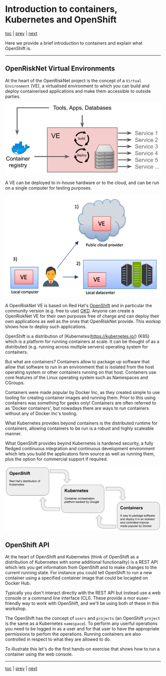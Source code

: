 # Introduction to containers, Kubernetes and OpenShift

[toc](../README.md) | [prev](../setup/README.md) | [next](../exercise-a/README.md)

Here we provide a brief introduction to containers and explain what OpenShift is. 

---

## OpenRiskNet Virtual Environments

At the heart of the OpenRiskNet project is the concept of a `Virtual Environment` (VE), a virtualised environment
to which you can build and deploy containerised applications and make them accessible to outside parties.

![ORN VE 1](ve-1.png)

A VE can be deployed to in-house hardware or to the cloud, and can be run on a single computer for testing purposes.

![ORN VE 2](ve-2.png)

A OpenRiskNet VE is based on Red Hat's [OpenShift](https://www.openshift.com/) and in particular the community version
(e.g. free to use) [OKD](https://www.okd.io/). Anyone can create a OpenRiskNet VE for their own purposes free of charge
and can deploy their own applications as well as the ones that OpenRiskNet provide. This workop shows how to deploy such
applications.

OpenShift is a distribution of [Kubernetes(https://kubernetes.io/) (K8S) which is a platform for running containers at
scale. It can be thought of as a distributed (e.g. running across multiple servers) operating system for containers.

But what are containers? Containers allow to package up software that allow that software to run in an environment that is
isolated from the host operating system or other containers running on that host. Containers use core features of the Linux 
operating system such as Namespaces and CGroups.

Containers were made popular by Docker Inc, as they created simple to use tooling for creating container images and running them.
Prior to this using containers was something for geeks only! Containers are often referred to as 'Docker containers', but nowadays
there are ways to run containers without any of Docker Inc's tooling.

What Kubernetes provides beyond containers is the distributed runtime for containers, allowing containers to be run is a robust 
and highly scaleable manner.

What OpenShift provides beyind Kubernetes is hardened security, a fully fledged continuous integration and continuous development
environment which lets you build the applicatons form source as well as running them, plus the option for commercial support if
required. 

![openshift-k8s-containers](openshift-k8s-containers.png)

## OpenShift API

At the heart of OpenShift and Kubernetes (think of OpenShift as a distribution of Kubernetes with some additional functionality)
is a REST API which lets you get information from OpenShift and to make changes to the current running state. For instance you
could tell OpenShift to run a new container using a specified container image that could be locagted on Docker Hub.

Typically you don't interact directly with the REST API but instead use a web console or a command line interface (CLI). These
provide a mor euser-friendly way to work with OpenShift, and we'll be using both of these in this workshop.

The OpenShift has the concept of `users` and `projects` (an OpenShift `project` is the same as a Kubernetes `namespace`). To perform
any userful operations you need to be logged in as a user and for that user to have the appropriate permissions to perfom the
operations. Running containers are also controlled in respect to what they are allowed to do.

To illustrate this let's do the first hands-on exercise that shows how to run a container using the web console.

---
[toc](../README.md) | [prev](../setup/README.md) | [next](../exercise-a/README.md)


